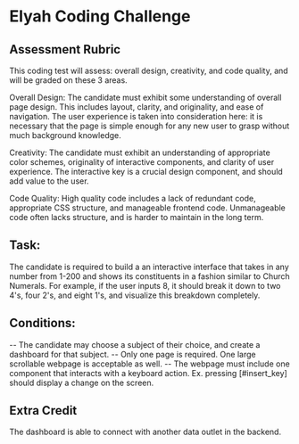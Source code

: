 # Elyah Coding Challenge

## Assessment Rubric

This coding test will assess: overall design, creativity, and code quality, and will be graded on these 3 areas.

Overall Design: The candidate must exhibit some understanding of overall page design. This includes layout, clarity, and originality, and ease of navigation. The user experience is taken into consideration here: it is necessary that the page is simple enough for any new user to grasp without much background knowledge.

Creativity: The candidate must exhibit an understanding of appropriate color schemes, originality of interactive components, and clarity of user experience. The interactive key is a crucial design component, and should add value to the user.

Code Quality: High quality code includes a lack of redundant code, appropriate CSS structure, and manageable frontend code. Unmanageable code often lacks structure, and is harder to maintain in the long term.

## Task:

The candidate is required to build a an interactive interface that takes in any number from 1-200 and shows its constituents in a fashion similar to Church Numerals. For example, if the user inputs 8, it should break it down to two 4's, four 2's, and eight 1's, and visualize this breakdown completely.

## Conditions:

-- The candidate may choose a subject of their choice, and create a dashboard for that subject.
-- Only one page is required. One large scrollable webpage is acceptable as well.
-- The webpage must include one component that interacts with a keyboard action. Ex. pressing [#insert_key] should display a change on the screen.


## Extra Credit

The dashboard is able to connect with another data outlet in the backend.
